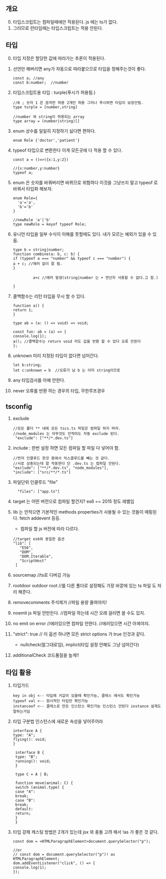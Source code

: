 ## 개요

0. 타입스크립트는 컴파일때에만 적용된다. js 에는 ts가 없다.
1. 그러므로 런타임때는 타입스크립트는 적용 안된다.

## 타입

0.  타입 지정은 할당한 값에 따라가는 추론이 적용된다.
1.  선언만 해버리면 any가 자동으로 따라붙으므로 타입을 정해주는것이 좋다.
    ```
    const a; //any
    const b:number;  //number
    ```
2.  타입스크립트용 타입 : turple(푸시가 허용됨.)

    ```
    //0 ; 숫자 1 은 문자만 허용 2개만 허용 그러나 푸시하면 타입이 보장안됨.
    type turple = [number,string]

    //number 와 string이 허용되는 array
    type array = (number|string)[]

    ```

3.  enum 상수를 일일히 지정하기 싫다면 편하다.
    ```
    enum Role {'doctor','patient'}
    ```
4.  typeof 타입으로 변환한다 이게 모든곳에 다 적용 할 수 있다.

    ```
    const a = ()=>({x:1,y:2})

    //{x:number,y:number}
    typeof a;
    ```

5.  enum 은 숫자를 바꿔버리면 바뀌므로 위험하다 이것을 그냥쓰지 말고 typeof 로 바꿔서 타입화 해보자.

    ```
    enum Role={
      'a'='a',
      'b'='b'
    }

    //newRole 'a'|'b'
    type newRole = keyof typeof Role;
    ```

6.  유니언 타입을 일부 수식이 이해를 못할때도 있다. 내가 모르는 예외가 있을 수 있음.

    ```
    type b = string|number;
    function combine(a: b, c: b) {
    if (typeof a === "number" && typeof c === "number") {
    a + c; //에러 없이 잘 됨.
    }

             a+c //에러 발생(string|number 는 + 연산자 사용할 수 없다.고 함.)

    }
    ```

7.  콜백함수는 리턴 타입을 무시 할 수 있다.

    ```
    function a() {
    return 1;
    }

    type ab = (a: () => void) => void;

    const fun: ab = (a) => {
    console.log(1);
    a(); //콜백함수는 return void 라도 값을 반환 할 수 있다 오류 안뜬다
    };

    ```

8.  unknown 미리 지정된 타입이 없다면 넘어간다.
    ```
    let b:string;
    let c:unknown = b  //오류가 남 b 는 이미 string이므로
    ```
9.  any 타입검사를 아예 안한다.
10. never 오류를 반환 하는 경우의 타입, 무한루프경우

## tsconfig

1. exclude

   ```
   //모든 폴더 ** 내에 모든 tscs.ts 파일은 컴파일 하지 마라.
   //node_modules 는 아무것도 안적어도 자동 exclude 된다.
    "exclude": ["**/*.dev.ts"]
   ```

2. include : 한번 설정 하면 모든 컴파일 할 파일 다 넣어야 함.
   ```
   //먼저 인클루드 한것 중에서 익스클루드를 빼는 것 같다.
   //서로 상충되는데 잘 작동한다 단 .dev.ts 는 컴파일 안된다.
   "exclude": ["**/*.dev.ts", "node_modules"],
   "include": ["src/**/*.ts"]
   ```
3. 파일단위 인클루드 "file"
   ```
     "files": ["app.ts"]
   ```
4. target 는 어떤 버전으로 컴파일 할건지? es6 == 2015 정도 레벨임
5. lib 는 안적으면 기본적인 methods properties가 사용될 수 있는 것들이 매핑된다. fetch addevent 등등.
   - 컴파일 할 js 버전에 따라 다르다.
   ```
   //target es6와 동일한 옵션
   "lib": [
      "ES6",
      "DOM",
      "DOM.Iterable",
      "ScriptHost"
    ]
   ```
6. sourcemap //ts로 디버깅 가능
7. rootdoor outdoor root //를 다른 폴더로 설정해도 가장 바깥에 있는 ts 파일 도 처리 해준다.
8. removecomments 주석제거 //파일 용량 줄여야지!
9. noemit js 파일 안만든다. //컴파일 하는데 시간 오래 걸리면 쓸 수도 있지.
10. no emit on error //에러있으면 컴파일 안한다. //에러있으면 시간 아껴야지.
11. "strict": true // 이 옵션 하나면 모든 strict options 가 true 인것과 같다.
    - nullcheck(말그대로임), implict(타입 설정 안해도 그냥 넘어간다)
12. additionalCheck 코드품질을 높게!!

## 타입 활용

1. 타입가드

   ```
   key in obj <-- 타입에 키값이 있을때 확인가능, 클레스 에서도 확인가능
   typeof val <-- 원시적인 타입만 확인가능
   instanceof <-- 클레스로 만든 인스턴스 확인가능 인스턴스 안된다 instance 설계도 말하는거임

   ```

2. 타입 구분법 인스턴스에 새로운 속성을 넣어주어라

   ```
   interface A {
   type: "A";
   flying(): void;
   }

    interface B {
    type: "B";
    running(): void;
    }

    type C = A | B;

    function move(animal: C) {
    switch (animal.type) {
    case "A":
    break;
    case "B":
    break;
    default:
    return;
    }
    }

   ```

3. 타입 강제 캐스팅 방법은 2개가 있는데 jsx 와 충돌 고려 해서 !as 가 좋은 것 같다.

   ```
   const dom = <HTMLParagraphElement>document.querySelector("p");

   //or
   // const dom = document.querySelector("p")! as HTMLParagraphElement;
   dom.addEventListener("click", () => {
   console.log(1);
   });

   ```
